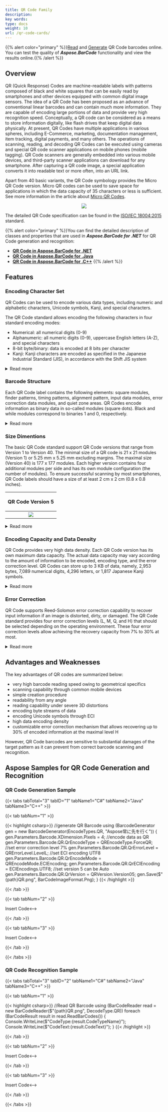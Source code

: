 ```yaml
---
title: QR Code Family
description: 
key words:
type: docs
weight: 10
url: /qr-code-cards/
---
```



{{% alert color="primary" %}}[Read](https://products.aspose.app/barcode/recognize/qr) and [Generate](https://products.aspose.app/barcode/generate/qr) QR Code barcodes online. You can test the quality of ***Aspose.BarCode*** functionality and view the results online.{{% /alert %}}

## **Overview**
QR (Quick Response) Codes are machine-readable labels with patterns composed of black and white squares that can be easily read by smartphones and other devices equipped with common digital image sensors. The idea of a QR Code has been proposed as an advance of conventional linear barcodes and can contain much more information. They are capable of encoding large portions of data and provide very high recognition speed. Conceptually, a QR code can be considered as a means to store information digitally, like flash drives that keep digital data physically. At present, QR Codes have multiple applications in various spheres, including E-Commerce, marketing, documentation management, item tracking, digital payments, and many others. The operations of scanning, reading, and decoding QR Codes can be executed using cameras and special QR code scanner applications on mobile phones (mobile tagging). QR Code scanners are generally embedded into various mobile devices, and third-party scanner applications can download for any smartphone. After capturing a QR code image, a special application converts it into readable text or more often, into an URL link. 

Apart from 40 basic variants, the QR Code symbology provides the Micro QR Code version. Micro QR codes can be used to save space for applications in which the data capacity of 35 characters or less is sufficient. See more information in the article about [Micro QR Codes](/barcode/net/micro-qr-card/).  

<p align="center"><img src="qrcodesample.png"></p>
  
The detailed QR Code specification can be found in the [ISO/IEC 18004:2015](https://www.iso.org/standard/62021.html) standard.

{{% alert color="primary" %}}You can find the detailed description of classes and properties that are used in ***Aspose.BarCode for .NET*** for QR Code generation and recognition:
- [**QR Code in Aspose.BarCode for .NET**](/barcode/net/qr-and-micro-qr-barcode/)
- [**QR Code in Aspose.BarCode for .Java**]()
- [**QR Code in Aspose.BarCode for .C++**]()
{{% /alert %}} 

## **Features**
  
### **Encoding Character Set**
QR Codes can be used to encode various data types, including numeric and alphabetic characters, Unicode symbols, Kanji, and special characters.  
  
The QR Code standard allows encoding the following characters in four standard encoding modes:
- Numerical: all numerical digits (0-9)
- Alphanumeric: all numeric digits (0-9), uppercase English letters (A-Z), and special characters
- 8-bit byte/binary: data is encoded at 8 bits per character
- Kanji: Kanji characters are encoded as specified in the Japanese Industrial Standard (JIS), in accordance with the Shift JIS system 

<details>  
<summary>Read more</summary>
  
As an optional encoding feature, the QR Code standard supports the Extended Channel Interpretation (ECI) protocol that allows interpreting output data streams using character sets different from the default one. It also enables using alternative modes of data interpretation or supporting industry-specific encoding requirements. The ECI mode supports nearly 30 different encodings, including both standard and extended Unicode sets.

</details>

### **Barcode Structure**
Each QR Code label contains the following elements: square modules, finder patterns, timing patterns, alignment pattern, input data modules, error correction data modules, and quiet zone areas. QR Codes encode information as binary data in so-called modules (square dots). Black and while modules correspond to binaries 1 and 0, respectively.  

<details>
<summary>Read more</summary>

The key elements of QR Codes include the following:   
- Finder (position detection) patterns - square bull's eye signs in three corners of a QR Code label. These patterns facilitate accurate and fast scanning at any orientation
- Alignment pattern - added in QR versions only starting from Version 2 and higher and is intended to improve scanning in case of minor distortions of a QR Code label. It is a small square bull's eye sign placed among the input data modules
- Timing patterns - one row and one column of black and white modules that encode the symbol version and density
- Quiet zone space - an empty area around four QR Code label sides that is essential for scanning and facilitates symbol detection. Four or more empty cells are required to constitute the quiet zone
  
</details>

### **Size Dimentions**
The basic QR Code standard support QR Code versions that range from Version 1 to Version 40. The minimal size of a QR code is 21 x 21 modules (Version 1) or 5.25 mm x 5.25 mm excluding margins. The maximal size (Version 40) is 177 x 177 modules. Each higher version contains four additional modules per side and has its own module configuration (the number of modules). To ensure successful scanning by most smartphones, QR Code labels should have a size of at least 2 cm x 2 cm (0.8 x 0.8 inches).  
  
|<p align="center">**QR Code Version 5**</p>|
| :-: |
|<img src="qrcodeversion05.png">|
  
<details>  
<summary>Read more</summary>
  
Modules are black and white dots that constitute QR Code labels. Module configuration is determined by the number of modules presented in a QR Code label. The size of one module is 0.25 mm x 0.25 mm. Accordingly, the size of a QR Code image depends on the number of modules and the amount of information to be encoded. The greater is the portion of data to be stored, the larger is the size of a QR Code label.  

The actual minimal size of a QR Code image is 10 mm or 0.4 inches (as per the scanning standard compliant to ISO 18004). Generally, the size of QR Code labels is determined based on the intended scanning distance (the distance-to-size ratio of 10:1 is usually recommended), the resolution of a printer, scanning equipment (smartphones or industrial scanners), and the error correction level. 
   
</details>

### **Encoding Capacity and Data Density**
QR Code provides very high data density. Each QR Code version has its own maximum data capacity. The actual data capacity may vary according to the amount of information to be encoded, encoding type, and the error correction level. QR Codes can store up to 3 KB of data, namely, 2,953 bytes, 7,089 numerical digits, 4,296 letters, or 1,817 Japanese Kanji symbols. 

<details>  
<summary>Read more</summary>
  
For example, a 101 x 101 QR Code label with the high-level error correction can encode up to 406 bytes, while a QR Code with the 177 x 177 grid can store from 1,273 to 2,953 bytes depending on the selected error correction level.
</details>

### **Error Correction**
QR Code supports Reed-Solomon error correction capability to recover input information if an image is distorted, dirty, or damaged. The QR Code standard provides four error correction levels (L, M, Q, and H) that should be selected depending on the operating environment. These four error correction levels allow achieving the recovery capacity from 7% to 30% at most.

<details>  
<summary>Read more</summary>

The *QR Code* standard supports four error correction levels, as specified below.
  
|<p align="center">**Error Correction**</p>|<p align="center">**Recovery Capacity**</p>|
| :-: | :-: |
|Level L| 7% |
|Level M| 15% |
|Level Q| 25% |
|Level H| 30% |
    
Increasing the error correction level allows improving data recovery capability but also enlarges the size of the resulting QR Code image as more additional error correction data needs to be encoded together with input information. To select an error correction level, it is necessary to consider various factors, such as the operating environment and the desired QR Code label size.  
    
Levels Q or H may be selected in industrial environments where the probabilty of QR Code images getting distorted or dirty is high, while Level L may be suitable in cases when the large amount of data in rather safe environments. Typically, Level M (15%) is most frequently selected.  
  
</details>
  
## **Advantages and Weaknesses**
 
The key advantages of QR codes are summarized below:

- very high barcode reading speed owing to geometrical specifics
- scanning capability through common mobile devices
- simple creation procedure
- readability from any angle
- reading capability under severe 3D distortions 
- encoding byte streams of data
- encoding Unicode symbols through ECI
- high data encoding density
- customizable error correction mechanism that allows recovering up to 30% of encoded information at the maximal level H 
  
However, QR Code barcodes are sensitive to substantial damages of the target pattern as it can prevent from correct barcode scanning and recognition.

## **Aspose Samples for QR Code Generation and Recognition**

### **QR Code Generation Sample**

{{< tabs tabTotal="3" tabID="1" tabName1="C#" tabName2="Java" tabName3="C++" >}}

{{< tab tabNum="1" >}}

{{< highlight csharp>}}
//generate QR Barcode
using (BarcodeGenerator gen = new BarcodeGenerator(EncodeTypes.QR, "Aspose常に先を行く"))
{
    gen.Parameters.Barcode.XDimension.Pixels = 4;
    //encode data as QR
    gen.Parameters.Barcode.QR.QrEncodeType = QREncodeType.ForceQR;
    //set error correction level 7%
    gen.Parameters.Barcode.QR.QrErrorLevel = QRErrorLevel.LevelL;
    //set ECI encoding UTF8
    gen.Parameters.Barcode.QR.QrEncodeMode = QREncodeMode.ECIEncoding;
    gen.Parameters.Barcode.QR.QrECIEncoding = ECIEncodings.UTF8;
    //set version 5 can be Auto
    gen.Parameters.Barcode.QR.QrVersion = QRVersion.Version05;
    gen.Save($"{path}QR.png", BarCodeImageFormat.Png);
}
{{< /highlight >}}


{{< /tab >}}

{{< tab tabNum="2" >}}

<!-->Insert Code<-->

{{< /tab >}}

{{< tab tabNum="3" >}}

<!-->Insert Code<-->

{{< /tab >}}

{{< /tabs >}}

### **QR Code Recognition Sample**

{{< tabs tabTotal="3" tabID="2" tabName1="C#" tabName2="Java" tabName3="C++" >}}

{{< tab tabNum="1" >}}

{{< highlight csharp>}}
//Read QR Barcode
using (BarCodeReader read = new BarCodeReader($"{path}QR.png", DecodeType.QR))
    foreach (BarCodeResult result in read.ReadBarCodes())
    {
        Console.WriteLine($"CodeType:{result.CodeTypeName}");
        Console.WriteLine($"CodeText:{result.CodeText}");
    }
{{< /highlight >}}


{{< /tab >}}

{{< tab tabNum="2" >}}

<!-->Insert Code<-->

{{< /tab >}}

{{< tab tabNum="3" >}}

<!-->Insert Code<-->

{{< /tab >}}

{{< /tabs >}}
